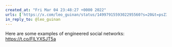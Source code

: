```yaml
---
created_at: "Fri Mar 04 23:48:27 +0000 2022"
urls: ['https://x.com/leo_guinan/status/1499791559302295560?s=20&t=psZ3FuFLr4Xhzu84aKYOFQ']
in_reply_to: @leo_guinan
---
```


Here are some examples of engineered social networks:
https://t.co/FlLYXSJT5a